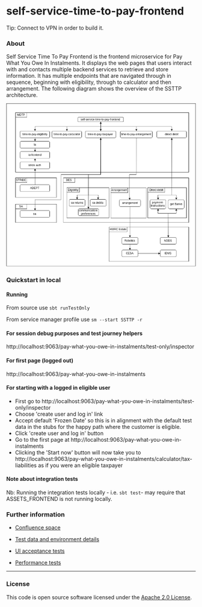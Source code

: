 # self-service-time-to-pay-frontend


Tip: Connect to VPN in order to build it.  

### About 
Self Service Time To Pay Frontend is the frontend microservice for Pay What You Owe In Instalments.
It displays the web pages that users interact with and contacts multiple backend services to retrieve and store information.
It has multiple endpoints that are navigated through in sequence, beginning with eligibility, through to calculator and then arrangement.
The following diagram shows the overview of the SSTTP architecture.

<a href="https://github.com/hmrc/self-service-time-to-pay-frontend">
    <p align="center">
      <img src="https://raw.githubusercontent.com/hmrc/self-service-time-to-pay-frontend/master/public/ServiceOverview.png" alt="ServiceOverview">
    </p>
</a>

### Quickstart in local

#### Running
From source use ```sbt runTestOnly```

From service manager profile use ```sm --start SSTTP -r```

#### For session debug purposes and test journey helpers
http://localhost:9063/pay-what-you-owe-in-instalments/test-only/inspector 

#### For first page (logged out)
http://localhost:9063/pay-what-you-owe-in-instalments

#### For starting with a logged in eligible user  

- First go to http://localhost:9063/pay-what-you-owe-in-instalments/test-only/inspector
- Choose 'create user and log in' link
- Accept default 'Frozen Date' so this is in alignment with the default test data in the stubs for the happy path where the customer is eligible.
- Click 'create user and log in' button
- Go to the first page at http://localhost:9063/pay-what-you-owe-in-instalments 
- Clicking the 'Start now' button will now take you to http://localhost:9063/pay-what-you-owe-in-instalments/calculator/tax-liabilities as if you were an eligible taxpayer

#### Note about integration tests

Nb: Running the integration tests locally - i.e. `sbt test`- may require that ASSETS_FRONTEND is not running locally.
  
### Further information

- [Confluence space](https://confluence.tools.tax.service.gov.uk/display/SSTTP)
- [Test data and environment details](https://confluence.tools.tax.service.gov.uk/display/SSTTP/Testing+-+Development+environment+test+data)

- [UI acceptance tests](https://github.com/hmrc/self-service-time-to-pay-acceptance-tests)

- [Performance tests](https://github.com/hmrc/self-service-time-to-pay-performance-tests)

---

### License

This code is open source software licensed under the [Apache 2.0 License]("http://www.apache.org/licenses/LICENSE-2.0.html").


